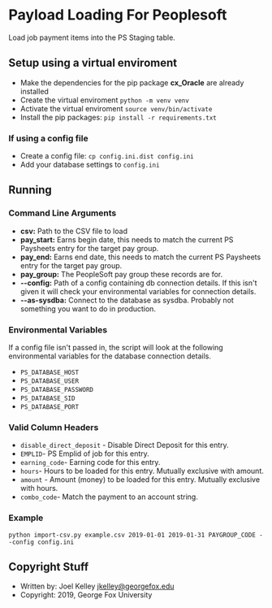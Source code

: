 # Payload Loading For Peoplesoft

Load job payment items into the PS Staging table.

## Setup using a virtual enviroment

 * Make the dependencies for the pip package **cx_Oracle** are already installed
 * Create the virtual enviroment `python -m venv venv`
 * Activate the virtual enviroment `source venv/bin/activate`
 * Install the pip packages: `pip install -r requirements.txt`

### If using a config file

* Create a config file: `cp config.ini.dist config.ini`
* Add your database settings to `config.ini`

## Running

### Command Line Arguments

* **csv:** Path to the CSV file to load
* **pay_start:** Earns begin date, this needs to match the current PS Paysheets entry for the target pay group.
* **pay_end:** Earns end date, this needs to match the current PS Paysheets entry for the target pay group.
* **pay_group:** The PeopleSoft pay group these records are for.
* **--config:** Path of a config containing db connection details.  If this isn't given it will check your environmental variables for connection details. 
* **--as-sysdba:** Connect to the database as sysdba.  Probably not something you want to do in production.


### Environmental Variables

If a config file isn't passed in, the script will look at the following
environmental variables for the database connection details.

* `PS_DATABASE_HOST`
* `PS_DATABASE_USER`
* `PS_DATABASE_PASSWORD`
* `PS_DATABASE_SID`
* `PS_DATABASE_PORT`


### Valid Column Headers

* `disable_direct_deposit` - Disable Direct Deposit for this entry.
* `EMPLID`- PS Emplid of job for this entry.
* `earning_code`- Earning code for this entry.
* `hours`- Hours to be loaded for this entry. Mutually exclusive with amount.
* `amount` - Amount (money) to be loaded for this entry. Mutually exclusive with hours.
* `combo_code`- Match the payment to an account string.


### Example

```
python import-csv.py example.csv 2019-01-01 2019-01-31 PAYGROUP_CODE --config config.ini
```


## Copyright Stuff

* Written by: Joel Kelley <jkelley@georgefox.edu>
* Copyright: 2019, George Fox University
